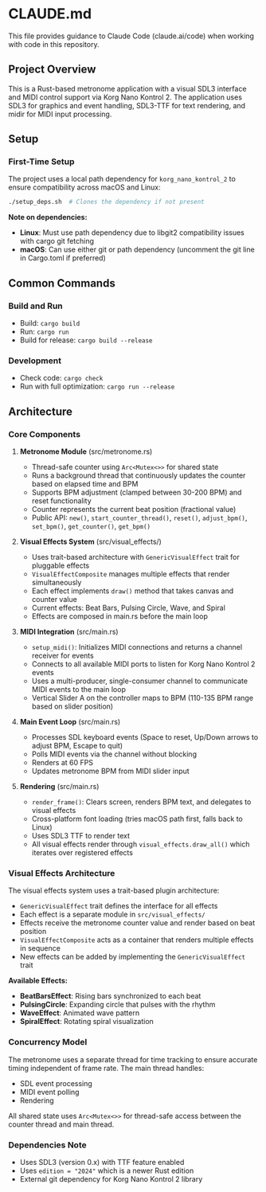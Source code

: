 # CLAUDE.md

This file provides guidance to Claude Code (claude.ai/code) when working with code in this repository.

## Project Overview

This is a Rust-based metronome application with a visual SDL3 interface and MIDI control support via Korg Nano Kontrol 2. The application uses SDL3 for graphics and event handling, SDL3-TTF for text rendering, and midir for MIDI input processing.

## Setup

### First-Time Setup
The project uses a local path dependency for `korg_nano_kontrol_2` to ensure compatibility across macOS and Linux:

```bash
./setup_deps.sh  # Clones the dependency if not present
```

**Note on dependencies:**
- **Linux**: Must use path dependency due to libgit2 compatibility issues with cargo git fetching
- **macOS**: Can use either git or path dependency (uncomment the git line in Cargo.toml if preferred)

## Common Commands

### Build and Run
- Build: `cargo build`
- Run: `cargo run`
- Build for release: `cargo build --release`

### Development
- Check code: `cargo check`
- Run with full optimization: `cargo run --release`

## Architecture

### Core Components

1. **Metronome Module** (src/metronome.rs)
   - Thread-safe counter using `Arc<Mutex<>>` for shared state
   - Runs a background thread that continuously updates the counter based on elapsed time and BPM
   - Supports BPM adjustment (clamped between 30-200 BPM) and reset functionality
   - Counter represents the current beat position (fractional value)
   - Public API: `new()`, `start_counter_thread()`, `reset()`, `adjust_bpm()`, `set_bpm()`, `get_counter()`, `get_bpm()`

2. **Visual Effects System** (src/visual_effects/)
   - Uses trait-based architecture with `GenericVisualEffect` trait for pluggable effects
   - `VisualEffectComposite` manages multiple effects that render simultaneously
   - Each effect implements `draw()` method that takes canvas and counter value
   - Current effects: Beat Bars, Pulsing Circle, Wave, and Spiral
   - Effects are composed in main.rs before the main loop

3. **MIDI Integration** (src/main.rs)
   - `setup_midi()`: Initializes MIDI connections and returns a channel receiver for events
   - Connects to all available MIDI ports to listen for Korg Nano Kontrol 2 events
   - Uses a multi-producer, single-consumer channel to communicate MIDI events to the main loop
   - Vertical Slider A on the controller maps to BPM (110-135 BPM range based on slider position)

4. **Main Event Loop** (src/main.rs)
   - Processes SDL keyboard events (Space to reset, Up/Down arrows to adjust BPM, Escape to quit)
   - Polls MIDI events via the channel without blocking
   - Renders at 60 FPS
   - Updates metronome BPM from MIDI slider input

5. **Rendering** (src/main.rs)
   - `render_frame()`: Clears screen, renders BPM text, and delegates to visual effects
   - Cross-platform font loading (tries macOS path first, falls back to Linux)
   - Uses SDL3 TTF to render text
   - All visual effects render through `visual_effects.draw_all()` which iterates over registered effects

### Visual Effects Architecture

The visual effects system uses a trait-based plugin architecture:
- `GenericVisualEffect` trait defines the interface for all effects
- Each effect is a separate module in `src/visual_effects/`
- Effects receive the metronome counter value and render based on beat position
- `VisualEffectComposite` acts as a container that renders multiple effects in sequence
- New effects can be added by implementing the `GenericVisualEffect` trait

**Available Effects:**
- **BeatBarsEffect**: Rising bars synchronized to each beat
- **PulsingCircle**: Expanding circle that pulses with the rhythm
- **WaveEffect**: Animated wave pattern
- **SpiralEffect**: Rotating spiral visualization

### Concurrency Model

The metronome uses a separate thread for time tracking to ensure accurate timing independent of frame rate. The main thread handles:
- SDL event processing
- MIDI event polling
- Rendering

All shared state uses `Arc<Mutex<>>` for thread-safe access between the counter thread and main thread.

### Dependencies Note

- Uses SDL3 (version 0.x) with TTF feature enabled
- Uses `edition = "2024"` which is a newer Rust edition
- External git dependency for Korg Nano Kontrol 2 library
